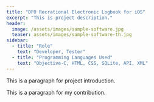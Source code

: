 ```yaml
---
title: "DFO Recrational Electronic Logbook for iOS"
excerpt: "This is project description."
header:
  image: /assets/images/sample-software.jpg
  teaser: assets/images/sample-software-th.jpg
sidebar:
  - title: "Role"
    text: "Developer, Tester"
  - title: "Programming Languages Used"
    text: "Objective-C, HTML, CSS, SQLite, API, XML"
---
```


This is a paragraph for project introduction.

This is a paragraph for my contribution.
